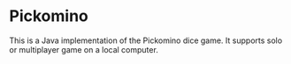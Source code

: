 # Pickomino

This is a Java implementation of the Pickomino dice game. It supports solo or multiplayer game on a local computer. 


